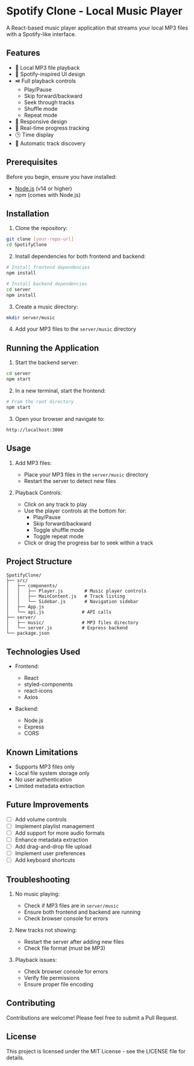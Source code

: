 # Spotify Clone - Local Music Player

A React-based music player application that streams your local MP3 files with a Spotify-like interface.

## Features

- 🎵 Local MP3 file playback
- 🎨 Spotify-inspired UI design
- ⏯️ Full playback controls
  - Play/Pause
  - Skip forward/backward
  - Seek through tracks
  - Shuffle mode
  - Repeat mode
- 📱 Responsive design
- 🎯 Real-time progress tracking
- 🕒 Time display
- 📂 Automatic track discovery

## Prerequisites

Before you begin, ensure you have installed:
- [Node.js](https://nodejs.org/) (v14 or higher)
- npm (comes with Node.js)

## Installation

1. Clone the repository:
```bash
git clone [your-repo-url]
cd SpotifyClone
```

2. Install dependencies for both frontend and backend:
```bash
# Install frontend dependencies
npm install

# Install backend dependencies
cd server
npm install
```

3. Create a music directory:
```bash
mkdir server/music
```

4. Add your MP3 files to the `server/music` directory

## Running the Application

1. Start the backend server:
```bash
cd server
npm start
```

2. In a new terminal, start the frontend:
```bash
# From the root directory
npm start
```

3. Open your browser and navigate to:
```
http://localhost:3000
```

## Usage

1. Add MP3 files:
   - Place your MP3 files in the `server/music` directory
   - Restart the server to detect new files

2. Playback Controls:
   - Click on any track to play
   - Use the player controls at the bottom for:
     - Play/Pause
     - Skip forward/backward
     - Toggle shuffle mode
     - Toggle repeat mode
   - Click or drag the progress bar to seek within a track

## Project Structure

```
SpotifyClone/
├── src/
│   ├── components/
│   │   ├── Player.js        # Music player controls
│   │   ├── MainContent.js   # Track listing
│   │   └── Sidebar.js       # Navigation sidebar
│   ├── App.js
│   └── api.js              # API calls
├── server/
│   ├── music/              # MP3 files directory
│   └── server.js           # Express backend
└── package.json
```

## Technologies Used

- Frontend:
  - React
  - styled-components
  - react-icons
  - Axios

- Backend:
  - Node.js
  - Express
  - CORS

## Known Limitations

- Supports MP3 files only
- Local file system storage only
- No user authentication
- Limited metadata extraction

## Future Improvements

- [ ] Add volume controls
- [ ] Implement playlist management
- [ ] Add support for more audio formats
- [ ] Enhance metadata extraction
- [ ] Add drag-and-drop file upload
- [ ] Implement user preferences
- [ ] Add keyboard shortcuts

## Troubleshooting

1. No music playing:
   - Check if MP3 files are in `server/music`
   - Ensure both frontend and backend are running
   - Check browser console for errors

2. New tracks not showing:
   - Restart the server after adding new files
   - Check file format (must be MP3)

3. Playback issues:
   - Check browser console for errors
   - Verify file permissions
   - Ensure proper file encoding

## Contributing

Contributions are welcome! Please feel free to submit a Pull Request.

## License

This project is licensed under the MIT License - see the LICENSE file for details.
